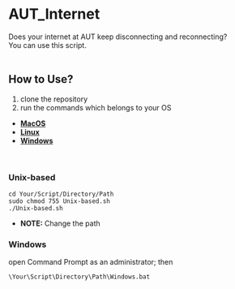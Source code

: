# AUT_Internet
Does your internet at AUT keep disconnecting and reconnecting?<br>
You can use this script.
<br>
<br>
## How to Use?
1. clone the repository
2. run the commands which belongs to your OS<br>
- **[MacOS](###MacOS)<br>**
- **[Linux](###Linux)<br>**
- **[Windows](###Windows)<br>**
<br>

### Unix-based
```
cd Your/Script/Directory/Path
sudo chmod 755 Unix-based.sh
./Unix-based.sh
```
- **NOTE:** Change the path<br>
### Windows
open Command Prompt as an administrator; then
```
\Your\Script\Directory\Path\Windows.bat
```

